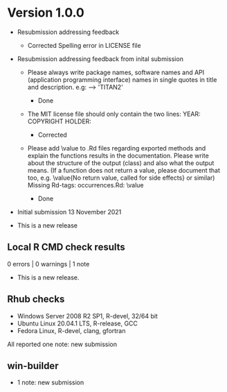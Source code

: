# Version 1.0.0
- Resubmission addressing feedback

    - Corrected Spelling error in LICENSE file

- Resubmission addressing feedback from inital submission

    - Please always write package names, software names and API (application programming interface) names in single quotes in title and description.  e.g: --> 'TITAN2'
        - Done

    - The MIT license file should only contain the two lines: YEAR: COPYRIGHT HOLDER:
        - Corrected

    - Please add \value to .Rd files regarding exported methods and explain the functions results in the documentation. Please write about the structure of the output (class) and also what the output means. (If a function does not return a value, please document that too, e.g.  \value{No return value, called for side effects} or similar) Missing Rd-tags: occurrences.Rd: \value
        - Done

- Initial submission 13 November 2021

* This is a new release

## Local R CMD check results

0 errors | 0 warnings | 1 note

* This is a new release.

## Rhub checks

* Windows Server 2008 R2 SP1, R-devel, 32/64 bit
* Ubuntu Linux 20.04.1 LTS, R-release, GCC
* Fedora Linux, R-devel, clang, gfortran

All reported one note: new submission

## win-builder

* 1 note: new submission
